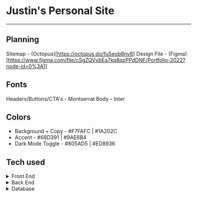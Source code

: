 # Justin's Personal Site

---

## Planning

Sitemap - (Octopus)[https://octopus.do/fu5eob8nv8]
Design File - (Figma)[https://www.figma.com/file/cSgZQVvbEa7kq8qzPPdDNF/Portfolio-2022?node-id=0%3A1]

## Fonts

Headers/Buttons/CTA's - Montserrat
Body - Inter

## Colors

- Background + Copy - #F7FAFC | #1A202C
- Accent - #68D391 | #9AE6B4
- Dark Mode Toggle - #805AD5 | #ED8936

## Tech used

<details>
  <summary>Front End</summary>
  <ul>
    <li><a href="https://nextjs.org/">Next.js</a></li>
    <li><a href="https://reactjs.org/">React.js</a></li>
    <li><a href="https://chakra-ui.com/guides/getting-started/nextjs-guide">Chakra-UI</a></li>
    <li><a href="https://www.framer.com/motion/">Framer Motion</a></li>
    <li><a href="https://www.netlify.com/">Netlify</a></li>
  </ul>
</details>
<details>
  <summary>Back End</summary>
  <ul>
    <li><a href="https://strapi.io/">Strapi</a> MIght change over to sanity cms</li>
    <li><a href="https://www.heroku.com/">Heroku may change depending on cms change</a></li>
  </ul>
</details>
<details>
  <summary>Database</summary>
  <ul>
    <li><a href="https://www.postgresql.org/">ProstgresSQL</a></li>
  </ul>
</details>
